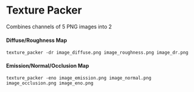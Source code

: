 # Texture Packer
Combines channels of 5 PNG images into 2

#### Diffuse/Roughness Map
```
texture_packer -dr image_diffuse.png image_roughness.png image_dr.png
```

#### Emission/Normal/Occlusion Map
```
texture_packer -eno image_emission.png image_normal.png image_occlusion.png image_eno.png
```
